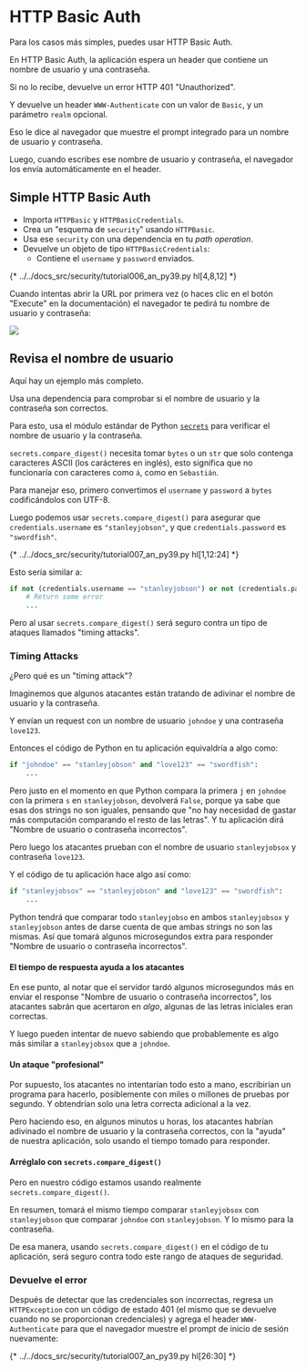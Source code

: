 # HTTP Basic Auth

Para los casos más simples, puedes usar HTTP Basic Auth.

En HTTP Basic Auth, la aplicación espera un header que contiene un nombre de usuario y una contraseña.

Si no lo recibe, devuelve un error HTTP 401 "Unauthorized".

Y devuelve un header `WWW-Authenticate` con un valor de `Basic`, y un parámetro `realm` opcional.

Eso le dice al navegador que muestre el prompt integrado para un nombre de usuario y contraseña.

Luego, cuando escribes ese nombre de usuario y contraseña, el navegador los envía automáticamente en el header.

## Simple HTTP Basic Auth

* Importa `HTTPBasic` y `HTTPBasicCredentials`.
* Crea un "esquema de `security`" usando `HTTPBasic`.
* Usa ese `security` con una dependencia en tu *path operation*.
* Devuelve un objeto de tipo `HTTPBasicCredentials`:
  * Contiene el `username` y `password` enviados.

{* ../../docs_src/security/tutorial006_an_py39.py hl[4,8,12] *}

Cuando intentas abrir la URL por primera vez (o haces clic en el botón "Execute" en la documentación) el navegador te pedirá tu nombre de usuario y contraseña:

<img src="/img/tutorial/security/image12.png">

## Revisa el nombre de usuario

Aquí hay un ejemplo más completo.

Usa una dependencia para comprobar si el nombre de usuario y la contraseña son correctos.

Para esto, usa el módulo estándar de Python <a href="https://docs.python.org/3/library/secrets.html" class="external-link" target="_blank">`secrets`</a> para verificar el nombre de usuario y la contraseña.

`secrets.compare_digest()` necesita tomar `bytes` o un `str` que solo contenga caracteres ASCII (los carácteres en inglés), esto significa que no funcionaría con caracteres como `á`, como en `Sebastián`.

Para manejar eso, primero convertimos el `username` y `password` a `bytes` codificándolos con UTF-8.

Luego podemos usar `secrets.compare_digest()` para asegurar que `credentials.username` es `"stanleyjobson"`, y que `credentials.password` es `"swordfish"`.

{* ../../docs_src/security/tutorial007_an_py39.py hl[1,12:24] *}

Esto sería similar a:

```Python
if not (credentials.username == "stanleyjobson") or not (credentials.password == "swordfish"):
    # Return some error
    ...
```

Pero al usar `secrets.compare_digest()` será seguro contra un tipo de ataques llamados "timing attacks".

### Timing Attacks

¿Pero qué es un "timing attack"?

Imaginemos que algunos atacantes están tratando de adivinar el nombre de usuario y la contraseña.

Y envían un request con un nombre de usuario `johndoe` y una contraseña `love123`.

Entonces el código de Python en tu aplicación equivaldría a algo como:

```Python
if "johndoe" == "stanleyjobson" and "love123" == "swordfish":
    ...
```

Pero justo en el momento en que Python compara la primera `j` en `johndoe` con la primera `s` en `stanleyjobson`, devolverá `False`, porque ya sabe que esas dos strings no son iguales, pensando que "no hay necesidad de gastar más computación comparando el resto de las letras". Y tu aplicación dirá "Nombre de usuario o contraseña incorrectos".

Pero luego los atacantes prueban con el nombre de usuario `stanleyjobsox` y contraseña `love123`.

Y el código de tu aplicación hace algo así como:

```Python
if "stanleyjobsox" == "stanleyjobson" and "love123" == "swordfish":
    ...
```

Python tendrá que comparar todo `stanleyjobso` en ambos `stanleyjobsox` y `stanleyjobson` antes de darse cuenta de que ambas strings no son las mismas. Así que tomará algunos microsegundos extra para responder "Nombre de usuario o contraseña incorrectos".

#### El tiempo de respuesta ayuda a los atacantes

En ese punto, al notar que el servidor tardó algunos microsegundos más en enviar el response "Nombre de usuario o contraseña incorrectos", los atacantes sabrán que acertaron en _algo_, algunas de las letras iniciales eran correctas.

Y luego pueden intentar de nuevo sabiendo que probablemente es algo más similar a `stanleyjobsox` que a `johndoe`.

#### Un ataque "profesional"

Por supuesto, los atacantes no intentarían todo esto a mano, escribirían un programa para hacerlo, posiblemente con miles o millones de pruebas por segundo. Y obtendrían solo una letra correcta adicional a la vez.

Pero haciendo eso, en algunos minutos u horas, los atacantes habrían adivinado el nombre de usuario y la contraseña correctos, con la "ayuda" de nuestra aplicación, solo usando el tiempo tomado para responder.

#### Arréglalo con `secrets.compare_digest()`

Pero en nuestro código estamos usando realmente `secrets.compare_digest()`.

En resumen, tomará el mismo tiempo comparar `stanleyjobsox` con `stanleyjobson` que comparar `johndoe` con `stanleyjobson`. Y lo mismo para la contraseña.

De esa manera, usando `secrets.compare_digest()` en el código de tu aplicación, será seguro contra todo este rango de ataques de seguridad.

### Devuelve el error

Después de detectar que las credenciales son incorrectas, regresa un `HTTPException` con un código de estado 401 (el mismo que se devuelve cuando no se proporcionan credenciales) y agrega el header `WWW-Authenticate` para que el navegador muestre el prompt de inicio de sesión nuevamente:

{* ../../docs_src/security/tutorial007_an_py39.py hl[26:30] *}
